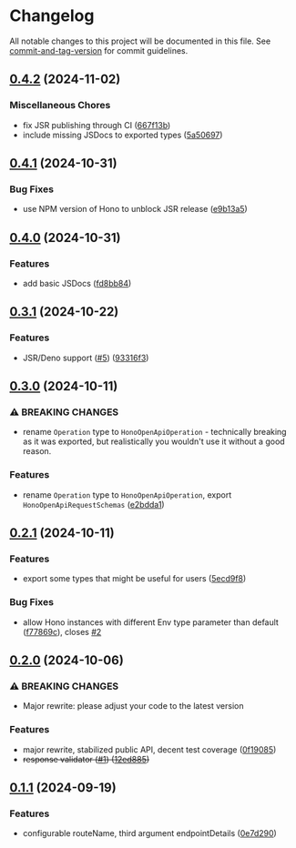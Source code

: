 # Changelog

All notable changes to this project will be documented in this file. See [commit-and-tag-version](https://github.com/absolute-version/commit-and-tag-version) for commit guidelines.

## [0.4.2](https://github.com/paolostyle/hono-zod-openapi/compare/v0.4.1...v0.4.2) (2024-11-02)


### Miscellaneous Chores

* fix JSR publishing through CI ([667f13b](https://github.com/paolostyle/hono-zod-openapi/commit/667f13b6cea0f29b6171f9c252b0d4767a01e23e))
* include missing JSDocs to exported types ([5a50697](https://github.com/paolostyle/hono-zod-openapi/commit/5a506970fcb559c7a3b260dfa3e85c85bb890aa8))

## [0.4.1](https://github.com/paolostyle/hono-zod-openapi/compare/v0.4.0...v0.4.1) (2024-10-31)


### Bug Fixes

* use NPM version of Hono to unblock JSR release ([e9b13a5](https://github.com/paolostyle/hono-zod-openapi/commit/e9b13a53078104b61564a4a6b8899919830e9364))

## [0.4.0](https://github.com/paolostyle/hono-zod-openapi/compare/hono-zod-openapi-v0.3.1...hono-zod-openapi-v0.4.0) (2024-10-31)


### Features

* add basic JSDocs ([fd8bb84](https://github.com/paolostyle/hono-zod-openapi/commit/fd8bb8443344273d063c0b3ad87d95f61b66b244))

## [0.3.1](https://github.com/paolostyle/hono-zod-openapi/compare/v0.3.0...v0.3.1) (2024-10-22)

### Features

- JSR/Deno support ([#5](https://github.com/paolostyle/hono-zod-openapi/issues/5)) ([93316f3](https://github.com/paolostyle/hono-zod-openapi/commit/93316f38e7b23b74e3386227f65cbb682babd220))

## [0.3.0](https://github.com/paolostyle/hono-zod-openapi/compare/v0.2.1...v0.3.0) (2024-10-11)

### ⚠ BREAKING CHANGES

- rename `Operation` type to `HonoOpenApiOperation` - technically breaking as it was exported, but realistically you wouldn't use it without a good reason.

### Features

- rename `Operation` type to `HonoOpenApiOperation`, export `HonoOpenApiRequestSchemas` ([e2bdda1](https://github.com/paolostyle/hono-zod-openapi/commit/e2bdda1439c61d106acf2d42a691024f17f3a3ef))

## [0.2.1](https://github.com/paolostyle/hono-zod-openapi/compare/v0.2.0...v0.2.1) (2024-10-11)

### Features

- export some types that might be useful for users ([5ecd9f8](https://github.com/paolostyle/hono-zod-openapi/commit/5ecd9f81293d99199c39afcc830740ba905a6e45))

### Bug Fixes

- allow Hono instances with different Env type parameter than default ([f77869c](https://github.com/paolostyle/hono-zod-openapi/commit/f77869c4553c8cf64ec81cbea9744d924cd7d435)), closes [#2](https://github.com/paolostyle/hono-zod-openapi/issues/2)

## [0.2.0](https://github.com/paolostyle/hono-zod-openapi/compare/v0.1.1...v0.2.0) (2024-10-06)

### ⚠ BREAKING CHANGES

- Major rewrite: please adjust your code to the latest version

### Features

- major rewrite, stabilized public API, decent test coverage ([0f19085](https://github.com/paolostyle/hono-zod-openapi/commit/0f190855e2ca46777939b94681fdf91c4f7ff477))
- ~~response validator ([#1](https://github.com/paolostyle/hono-zod-openapi/issues/1)) ([12ed885](https://github.com/paolostyle/hono-zod-openapi/commit/12ed8854f7b351434dc7412e967f6f0632d9fbe1))~~

## [0.1.1](https://github.com/paolostyle/hono-zod-openapi/compare/0e7d2905992ed0df2e5ed39e6b231750b9f46c0d...v0.1.1) (2024-09-19)

### Features

- configurable routeName, third argument endpointDetails ([0e7d290](https://github.com/paolostyle/hono-zod-openapi/commit/0e7d2905992ed0df2e5ed39e6b231750b9f46c0d))
